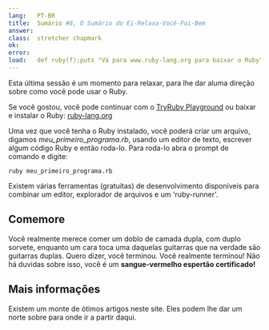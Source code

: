 ```yaml
---
lang:   PT-BR
title:  Sumário #8, O Sumário do Ei-Relaxa-Você-Foi-Bem
answer:
class:  stretcher chapmark
ok:
error:  
load:   def ruby(f);puts "Vá para www.ruby-lang.org para baixar o Ruby";end;class K;attr_reader :rb;end;meu_primeiro_programa=K.new
---
```


Esta última sessão é um momento para relaxar, para lhe dar aluma direção sobre como você pode usar o Ruby.

Se você gostou, você pode continuar com o <a href="/TryRuby/playground">TryRuby Playground</a> ou baixar e instalar o Ruby:
<a href="https://www.ruby-lang.org/en/downloads/" target="_blank">ruby-lang.org</a>

Uma vez que você tenha o Ruby instalado, você poderá criar um arquivo, digamos _meu\_primeiro\_programa.rb_, usando um editor de texto,
escrever algum código Ruby e então roda-lo. Para roda-lo abra o prompt de comando e digite:

    ruby meu_primeiro_programa.rb

Existem várias ferramentas (gratuitas) de desenvolvimento disponíveis para combinar um editor, explorador de arquivos
e um 'ruby-runner'.

## Comemore
Você realmente merece comer um doblo de camada dupla, com duplo sorvete, enquanto um cara toca uma daquelas guitarras que na verdade são guitarras duplas.
Quero dizer, você terminou. Você realmente terminou! Não há duvidas sobre isso, você é um __sangue-vermelho espertão certificado!__

## Mais informações
Existem um monte de ótimos artigos neste site. Eles podem lhe dar um norte sobre para onde ir a partir daqui.
